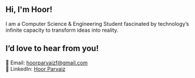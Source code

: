 ## Hi, I'm Hoor!
I am a Computer Science & Engineering Student fascinated by technology’s infinite capacity to transform ideas into reality. 
## I’d love to hear from you!
📨 Email: hoorparvaizf@gmail.com <br>
👔 LinkedIn: [Hoor Parvaiz](https://www.linkedin.com/in/hoor-parvaiz-8336b3228/)

